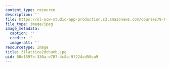 ```yaml
---
content_type: resource
description: ''
file: https://ol-ocw-studio-app-production.s3.amazonaws.com/courses/8-02t-electricity-and-magnetism-spring-2005/80e1597e330ae7074c8a9f224cd50ca9_31lattice2dthumb.jpg
file_type: image/jpeg
image_metadata:
  caption: ''
  credit: ''
  image-alt: ''
resourcetype: Image
title: 31lattice2dthumb.jpg
uid: 80e1597e-330a-e707-4c8a-9f224cd50ca9
---
```

